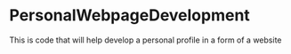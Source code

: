 ﻿# PersonalWebpageDevelopment
This is code that will help develop a personal profile in a form of a website
